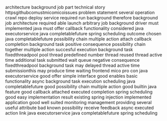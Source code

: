 architecture background job part technical story httpsgithubcomustmicomicoissues problem statement several operation crawl repo deploy service required run background therefore background job architecture required able launch arbitrary job background driver must implemented java must offer callback functionality considered java executorservice java completablefuture spring scheduling outcome chosen java completablefuture possibility chain multiple action attach callback completion background task positive consequence possibility chain together multiple action succesful execution background task fixedthreadpool pool thread predefined number thread reused thread active time additional task submitted wait queue negative consequence fixedthreadpool background task may delayed thread active time submissionthis may produce time waiting frontend mico pro con java executorservice good offer simple interface good enables basic functionality async background task execution scheduling java completablefuture good possibility chain multiple action good builtin java feature good callback attached executed completion spring scheduling good easy implementation result existing spring injection implemented application good well suited monitoring management providing several useful attribute bad known possibility receive feedback async executed action link java executorservice java completablefuture spring scheduling